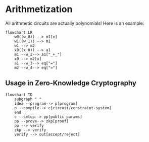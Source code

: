 # Arithmetization

All arithmetic circuits are actually polynomials! Here is an example:

```mermaid
flowchart LR
	w0((w_0)) --> m1[x]
	w1((w_1)) --> m1
	w1 --> m2
	x0((x_0)) --> a1
	m1 --w_2--> a1["_+_"]
	x0 --> m2[x]
	a1 --w_3--> eq["="]
	m2 --w_4--> eq["="]
```

## Usage in Zero-Knowledge Cryptography

```mermaid
flowchart TD
	subgraph " "
	idea --program--> p[program]
	p --compile--> c[circuit/constraint-system]
	end
	c --setup--> pp[public params]
	pp --prove--> zkp[proof]
	pp --> verify
	zkp --> verify
	verify --> out[accept/reject]
```
